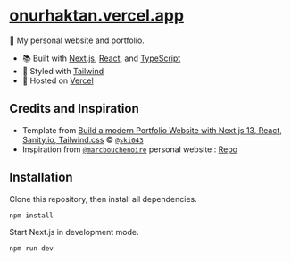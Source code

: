 # [onurhaktan.vercel.app](https://onurhaktan.vercel.app/)

🤹 My personal website and portfolio.

- 📚 Built with [Next.js](https://nextjs.org), [React](https://reactjs.org), and [TypeScript](https://www.typescriptlang.org)
- 🎨 Styled with [Tailwind](https://tailwindcss.com)
- 💽 Hosted on [Vercel](https://vercel.com)

## Credits and Inspiration

- Template from [Build a modern Portfolio Website with Next.js 13, React, Sanity.io, Tailwind.css](https://github.com/ski043/portfolio-yt) © [`@ski043`](https://github.com/ski043)
- Inspiration from [`@marcbouchenoire`](https://github.com/marcbouchenoire) personal website : [Repo](https://github.com/marcbouchenoire/marcbouchenoire.com)
  
## Installation

Clone this repository, then install all dependencies.

```bash
npm install
```

Start Next.js in development mode.

```bash
npm run dev
```
